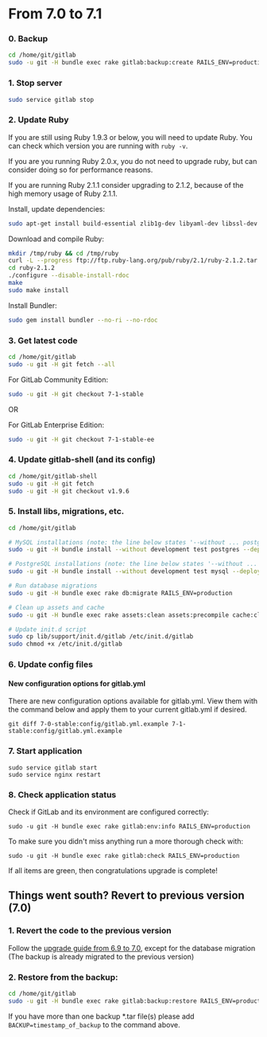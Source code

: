 # From 7.0 to 7.1

### 0. Backup

```bash
cd /home/git/gitlab
sudo -u git -H bundle exec rake gitlab:backup:create RAILS_ENV=production
```

### 1. Stop server

```bash
sudo service gitlab stop
```

### 2. Update Ruby

If you are still using Ruby 1.9.3 or below, you will need to update Ruby.
You can check which version you are running with `ruby -v`.

If you are you running Ruby 2.0.x, you do not need to upgrade ruby, but can consider doing so for performance reasons.

If you are running Ruby 2.1.1 consider upgrading to 2.1.2, because of the high memory usage of Ruby 2.1.1.

Install, update dependencies:

```bash
sudo apt-get install build-essential zlib1g-dev libyaml-dev libssl-dev libgdbm-dev libreadline-dev libncurses5-dev libffi-dev curl
```

Download and compile Ruby:

```bash
mkdir /tmp/ruby && cd /tmp/ruby
curl -L --progress ftp://ftp.ruby-lang.org/pub/ruby/2.1/ruby-2.1.2.tar.gz | tar xz
cd ruby-2.1.2
./configure --disable-install-rdoc
make
sudo make install
```

Install Bundler:

```bash
sudo gem install bundler --no-ri --no-rdoc
```

### 3. Get latest code

```bash
cd /home/git/gitlab
sudo -u git -H git fetch --all
```

For GitLab Community Edition:

```bash
sudo -u git -H git checkout 7-1-stable
```

OR

For GitLab Enterprise Edition:

```bash
sudo -u git -H git checkout 7-1-stable-ee
```

### 4. Update gitlab-shell (and its config)

```bash
cd /home/git/gitlab-shell
sudo -u git -H git fetch
sudo -u git -H git checkout v1.9.6
```

### 5. Install libs, migrations, etc.

```bash
cd /home/git/gitlab

# MySQL installations (note: the line below states '--without ... postgres')
sudo -u git -H bundle install --without development test postgres --deployment

# PostgreSQL installations (note: the line below states '--without ... mysql')
sudo -u git -H bundle install --without development test mysql --deployment

# Run database migrations
sudo -u git -H bundle exec rake db:migrate RAILS_ENV=production

# Clean up assets and cache
sudo -u git -H bundle exec rake assets:clean assets:precompile cache:clear RAILS_ENV=production

# Update init.d script
sudo cp lib/support/init.d/gitlab /etc/init.d/gitlab
sudo chmod +x /etc/init.d/gitlab
```

### 6. Update config files

#### New configuration options for gitlab.yml

There are new configuration options available for gitlab.yml. View them with the command below and apply them to your current gitlab.yml if desired.

```
git diff 7-0-stable:config/gitlab.yml.example 7-1-stable:config/gitlab.yml.example
```

### 7. Start application

    sudo service gitlab start
    sudo service nginx restart

### 8. Check application status

Check if GitLab and its environment are configured correctly:

    sudo -u git -H bundle exec rake gitlab:env:info RAILS_ENV=production

To make sure you didn't miss anything run a more thorough check with:

    sudo -u git -H bundle exec rake gitlab:check RAILS_ENV=production

If all items are green, then congratulations upgrade is complete!

## Things went south? Revert to previous version (7.0)

### 1. Revert the code to the previous version
Follow the [upgrade guide from 6.9 to 7.0](6.9-to-7.0.md), except for the database migration
(The backup is already migrated to the previous version)

### 2. Restore from the backup:

```bash
cd /home/git/gitlab
sudo -u git -H bundle exec rake gitlab:backup:restore RAILS_ENV=production
```
If you have more than one backup *.tar file(s) please add `BACKUP=timestamp_of_backup` to the command above.
